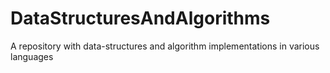 # DataStructuresAndAlgorithms
A repository with data-structures and algorithm implementations in various languages
